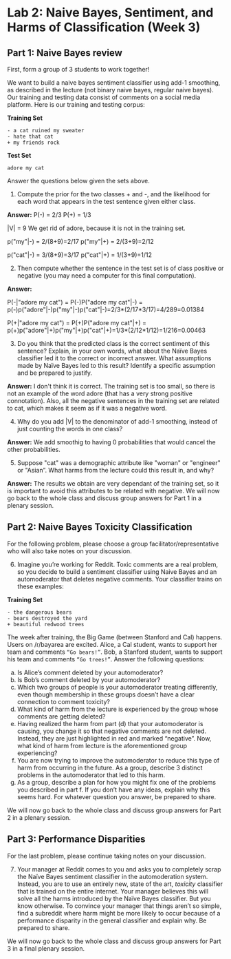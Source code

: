 # Lab 2: Naive Bayes, Sentiment, and Harms of Classification (Week 3)

## Part 1: Naive Bayes review

First, form a group of 3 students to work together!

We want to build a naive bayes sentiment classifier using add-1 smoothing, as described in the lecture (not binary naive bayes, regular naive bayes). Our training and testing data consist of comments on a social media platform. Here is our training and testing corpus:

**Training Set**

    - a cat ruined my sweater
    - hate that cat
    + my friends rock

**Test Set**

    adore my cat

Answer the questions below given the sets above.

1. Compute the prior for the two classes + and -, and the likelihood for each word that appears in the test sentence given either class.

**Answer:**
P(-) = 2/3
P(+) = 1/3

|V| = 9
We get rid of adore, because it is not in the training set.

p("my"|-) = 2/(8+9)=2/17
p("my"|+) = 2/(3+9)=2/12

p("cat"|-) = 3/(8+9)=3/17
p("cat"|+) = 1/(3+9)=1/12

2. Then compute whether the sentence in the test set is of class positive or negative (you may need a computer for this final computation).

**Answer:**

P(-|"adore my cat") = P(-)P("adore my cat"|-) = p(-)p("adore"|-)p("my"|-)p("cat"|-)=2/3*(2/17*3/17)=4/289=0.01384

P(+|"adore my cat") = P(+)P("adore my cat"|+) = p(+)p("adore"|+)p("my"|+)p("cat"|+)=1/3*(2/12*1/12)=1/216=0.00463

3. Do you think that the predicted class is the correct sentiment of this sentence? Explain, in your own words, what about the Naïve Bayes classifier led it to the correct or incorrect answer. What assumptions made by Naïve Bayes led to this result? Identify a specific assumption and be prepared to justify.

**Answer:**
I don't think it is correct. The training set is too small, so there is not an example of the word adore (that has a very strong positive connotation). Also, all the negative sentences in the training set are related to cat, which makes it seem as if it was a negative word. 

4. Why do you add |V| to the denominator of add-1 smoothing, instead of just counting the words in one class?

**Answer:**
We add smoothig to having 0 probabilities that would cancel the other probabilities.

5. Suppose "cat" was a demographic attribute like "woman" or "engineer" or "Asian”. What harms from the lecture could this result in, and why?

**Answer:**
The results we obtain are very dependant of the training set, so it is important to avoid this attributes to be related with negative.
We will now go back to the whole class and discuss group answers for Part 1 in a plenary session.

## Part 2: Naive Bayes Toxicity Classification

For the following problem, please choose a group facilitator/representative who will also take notes on your discussion.

6. Imagine you’re working for Reddit. Toxic comments are a real problem, so you decide to build a sentiment classifier using Naive Bayes and an automoderator that deletes negative comments. Your classifier trains on these examples:

**Training Set**

    - the dangerous bears
    - bears destroyed the yard
    + beautiful redwood trees

   The week after training, the Big Game (between Stanford and Cal) happens. Users on /r/bayarea are excited. Alice, a Cal student, wants to support her team and comments `“Go bears!”`. Bob, a Stanford student, wants to support his team and comments `“Go trees!”`. Answer the following questions:

   <ol type="a">
      <li>Is Alice’s comment deleted by your automoderator?</li>
      <li>Is Bob’s comment deleted by your automoderator?</li>
      <li>Which two groups of people is your automoderator treating differently, even though membership in these groups doesn’t have a clear connection to comment toxicity?</li>
      <li>What kind of harm from the lecture is experienced by the group whose comments are getting deleted?</li>
      <li>Having realized the harm from part (d) that your automoderator is causing, you change it so that negative comments are not deleted. Instead, they are just highlighted in red and marked “negative”. Now, what kind of harm from lecture is the aforementioned group experiencing?</li>
      <li>You are now trying to improve the automoderator to reduce this type of harm from occurring in the future. As a group, describe 3 distinct problems in the automoderator that led to this harm.</li>
      <li>As a group, describe a plan for how you might fix one of the problems you described in part f. If you don’t have any ideas, explain why this seems hard. For whatever question you answer, be prepared to share.</li>
   </ol>


   We will now go back to the whole class and discuss group answers for Part 2 in a plenary session.

## Part 3: Performance Disparities

For the last problem, please continue taking notes on your discussion.

7. Your manager at Reddit comes to you and asks you to completely scrap the Naïve Bayes sentiment classifier in the automoderation system. Instead, you are to use an entirely new, state of the art, *toxicity* classifier that is trained on the entire internet. Your manager believes this will solve all the harms introduced by the Naïve Bayes classifier. But you know otherwise. To convince your manager that things aren’t so simple, find a subreddit where harm might be more likely to occur because of a performance disparity in the general classifier and explain why. Be prepared to share. 

We will now go back to the whole class and discuss group answers for Part 3 in a final plenary session.
